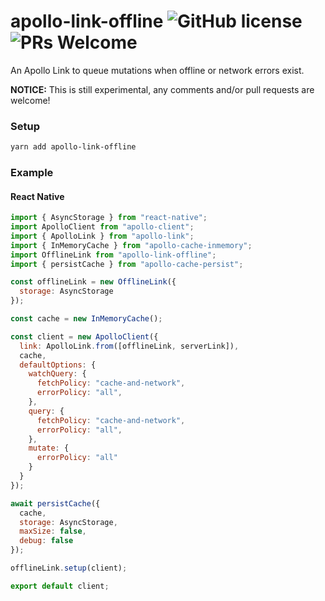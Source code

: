 # apollo-link-offline ![GitHub license](https://img.shields.io/badge/license-MIT-blue.svg) ![PRs Welcome](https://img.shields.io/badge/PRs-welcome-brightgreen.svg)
An Apollo Link to queue mutations when offline or network errors exist.

**NOTICE:** This is still experimental, any comments and/or pull requests are welcome!

### Setup

```bash
yarn add apollo-link-offline
```

### Example
#### React Native

```javascript
import { AsyncStorage } from "react-native";
import ApolloClient from "apollo-client";
import { ApolloLink } from "apollo-link";
import { InMemoryCache } from "apollo-cache-inmemory";
import OfflineLink from "apollo-link-offline";
import { persistCache } from "apollo-cache-persist";

const offlineLink = new OfflineLink({
  storage: AsyncStorage
});

const cache = new InMemoryCache();

const client = new ApolloClient({
  link: ApolloLink.from([offlineLink, serverLink]),
  cache,
  defaultOptions: {
    watchQuery: {
      fetchPolicy: "cache-and-network",
      errorPolicy: "all",
    },
    query: {
      fetchPolicy: "cache-and-network",
      errorPolicy: "all",
    },
    mutate: {
      errorPolicy: "all"
    }
  }
});

await persistCache({
  cache,
  storage: AsyncStorage,
  maxSize: false,
  debug: false
});

offlineLink.setup(client);

export default client;
```
